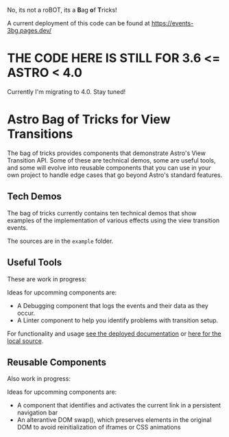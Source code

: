 No, its not a roBOT, its a <b>B</b>ag <b>o</b>f <b>T</b>ricks!

A current deployment of this code can be found at https://events-3bg.pages.dev/

# THE CODE HERE IS STILL FOR 3.6 <= ASTRO < 4.0

Currently I'm migrating to 4.0. Stay tuned!

# Astro Bag of Tricks for View Transitions

The bag of tricks provides components that demonstrate Astro's View Transition API.
Some of these are technical demos, some are useful tools, and some will evolve into reusable components that you can use in your own project to handle edge cases that go beyond Astro's standard features.

## Tech Demos

The bag of tricks currently contains ten technical demos that show examples of the implementation of various effects using the view transition events.

The sources are in the `example` folder.

## Useful Tools

These are work in progress:

Ideas for upcomming components are:

- A Debugging component that logs the events and their data as they occur.
- A Linter component to help you identify problems with transition setup.

For functionality and usage [see the deployed documentation](https://events-3bg.pages.dev/docs/Reusables/) or [here for the local source](./example/src/pages/docs/Reusables.mdx).

## Reusable Components

Also work in progress:

Ideas for upcomming components are:

- A component that identifies and activates the current link in a persistent navigation bar
- An alterantive DOM swap(), which preserves elements in the original DOM to avoid reinitialization of iframes or CSS animations
